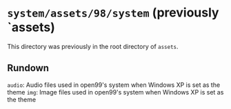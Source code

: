 # `system/assets/98/system` (previously `assets)

This directory was previously in the root directory of `assets`.

## Rundown

`audio`: Audio files used in open99's system when Windows XP is set as the theme
`img`: Image files used in open99's system when Windows XP is set as the theme